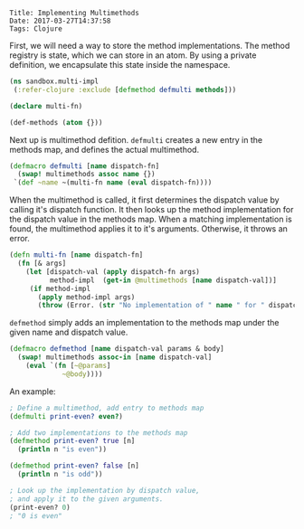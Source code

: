     Title: Implementing Multimethods
    Date: 2017-03-27T14:37:58
    Tags: Clojure



<!-- more -->

First, we will need a way to store the method implementations.
The method registry is state, which we can store in an atom.
By using a private definition, we encapsulate this state inside the namespace.

```clojure
(ns sandbox.multi-impl
 (:refer-clojure :exclude [defmethod defmulti methods]))

(declare multi-fn)

(def-methods (atom {}))
```

Next up is multimethod defition.
`defmulti` creates a new entry in the methods map, and defines the actual multimethod.

```clojure
(defmacro defmulti [name dispatch-fn]
  (swap! multimethods assoc name {})
 `(def ~name ~(multi-fn name (eval dispatch-fn))))
```

When the multimethod is called, it first determines the dispatch value by calling it's dispatch function. It then looks up the method implementation for the dispatch value in the methods map. When a matching implementation is found, the multimethod applies it to it's arguments. Otherwise, it throws an error. 

```clojure
(defn multi-fn [name dispatch-fn]
  (fn [& args]
    (let [dispatch-val (apply dispatch-fn args)
          method-impl  (get-in @multimethods [name dispatch-val])]
     (if method-impl
       (apply method-impl args)
       (throw (Error. (str "No implementation of " name " for " dispatch-val)))))))
```

`defmethod` simply adds an implementation to the methods map under the given name and dispatch value.

```clojure
(defmacro defmethod [name dispatch-val params & body]
  (swap! multimethods assoc-in [name dispatch-val]
    (eval `(fn [~@params]
             ~@body))))
```

An example:

```clojure
; Define a multimethod, add entry to methods map
(defmulti print-even? even?)

; Add two implementations to the methods map
(defmethod print-even? true [n]
  (println n "is even"))

(defmethod print-even? false [n]
  (println n "is odd"))

; Look up the implementation by dispatch value, 
; and apply it to the given arguments.
(print-even? 0) 
; "0 is even"
```